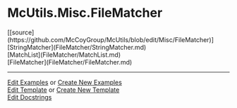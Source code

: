 # <a id="McUtils.Misc.FileMatcher">McUtils.Misc.FileMatcher</a> 
<div class="docs-source-link" markdown="1">
[[source](https://github.com/McCoyGroup/McUtils/blob/edit/Misc/FileMatcher)]
</div>
    


<div class="container alert alert-secondary bg-light">
  <div class="row">
   <div class="col" markdown="1">
[StringMatcher](FileMatcher/StringMatcher.md)   
</div>
   <div class="col" markdown="1">
[MatchList](FileMatcher/MatchList.md)   
</div>
   <div class="col" markdown="1">
[FileMatcher](FileMatcher/FileMatcher.md)   
</div>
</div>
</div>





___

[Edit Examples](https://github.com/McCoyGroup/McUtils/edit/edit/ci/examples/McUtils/Misc/FileMatcher.md) or 
[Create New Examples](https://github.com/McCoyGroup/McUtils/new/edit/?filename=ci/examples/McUtils/Misc/FileMatcher.md) <br/>
[Edit Template](https://github.com/McCoyGroup/McUtils/edit/edit/ci/docs/McUtils/Misc/FileMatcher.md) or 
[Create New Template](https://github.com/McCoyGroup/McUtils/new/edit/?filename=ci/docs/templates/McUtils/Misc/FileMatcher.md) <br/>
[Edit Docstrings](https://github.com/McCoyGroup/McUtils/edit/edit/Misc/FileMatcher/__init__.py?message=Update%20Docs)